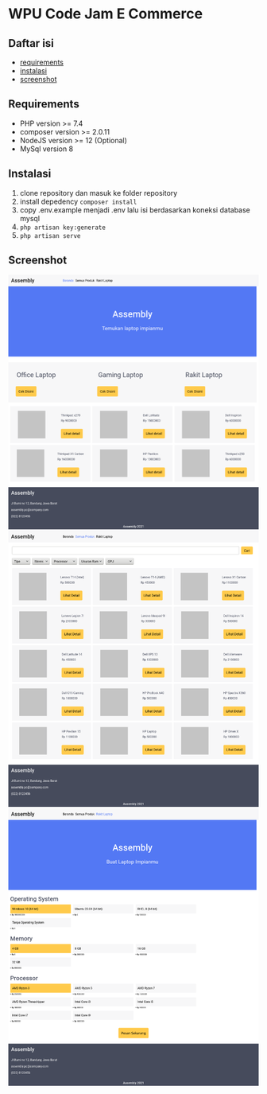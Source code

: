 # WPU Code Jam E Commerce

## Daftar isi
- [requirements](##Requirements)
- [instalasi](##instalasi)
- [screenshot](##screenshot)

## Requirements
- PHP version >= 7.4
- composer version >= 2.0.11
- NodeJS version >= 12 (Optional)
- MySql version 8

## Instalasi
1. clone repository dan masuk ke folder repository
1. install depedency `composer install`
1. copy .env.example menjadi .env lalu isi berdasarkan koneksi database mysql
1. `php artisan key:generate`
1. `php artisan serve`

## Screenshot
![beranda](img/Beranda.png)
![Semua Produk](img/Semua%20Produk.png)
![rakit laptop](img/Rakit%20Laptop.png)
